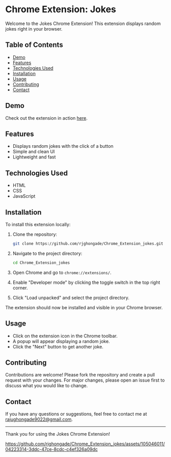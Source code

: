 # Chrome Extension: Jokes

Welcome to the Jokes Chrome Extension! This extension displays random jokes right in your browser.

## Table of Contents
- [Demo](#demo)
- [Features](#features)
- [Technologies Used](#technologies-used)
- [Installation](#installation)
- [Usage](#usage)
- [Contributing](#contributing)
- [Contact](#contact)

## Demo
Check out the extension in action [here](https://github.com/rjghongade).

## Features
- Displays random jokes with the click of a button
- Simple and clean UI
- Lightweight and fast

## Technologies Used
- HTML
- CSS
- JavaScript

## Installation
To install this extension locally:

1. Clone the repository:
    ```sh
    git clone https://github.com/rjghongade/Chrome_Extension_jokes.git
    ```

2. Navigate to the project directory:
    ```sh
    cd Chrome_Extension_jokes
    ```

3. Open Chrome and go to `chrome://extensions/`.

4. Enable "Developer mode" by clicking the toggle switch in the top right corner.

5. Click "Load unpacked" and select the project directory.

The extension should now be installed and visible in your Chrome browser.

## Usage
- Click on the extension icon in the Chrome toolbar.
- A popup will appear displaying a random joke.
- Click the "Next" button to get another joke.

## Contributing
Contributions are welcome! Please fork the repository and create a pull request with your changes. For major changes, please open an issue first to discuss what you would like to change.

## Contact
If you have any questions or suggestions, feel free to contact me at [rajughongade9022@gmail.com](mailto:rajughongade9022@gmail.com).

---

Thank you for using the Jokes Chrome Extension!

https://github.com/rjghongade/Chrome_Extension_jokes/assets/105046011/04223314-3ddc-47ce-8cdc-c4ef326a09dc

